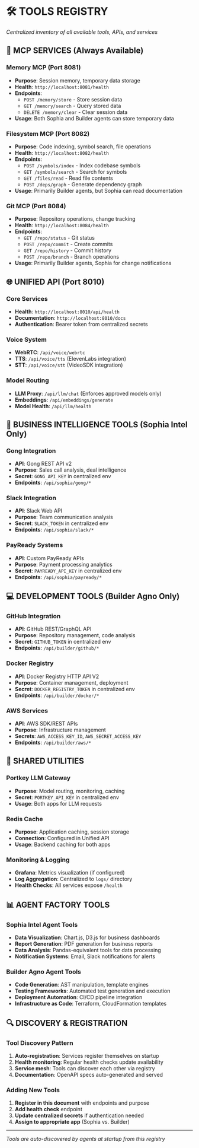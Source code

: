 # 🛠️ TOOLS REGISTRY
*Centralized inventory of all available tools, APIs, and services*

## 🔧 MCP SERVICES (Always Available)

### Memory MCP (Port 8081)
- **Purpose**: Session memory, temporary data storage
- **Health**: `http://localhost:8081/health`
- **Endpoints**: 
  - `POST /memory/store` - Store session data
  - `GET /memory/search` - Query stored data
  - `DELETE /memory/clear` - Clear session data
- **Usage**: Both Sophia and Builder agents can store temporary data

### Filesystem MCP (Port 8082)  
- **Purpose**: Code indexing, symbol search, file operations
- **Health**: `http://localhost:8082/health`
- **Endpoints**:
  - `POST /symbols/index` - Index codebase symbols
  - `GET /symbols/search` - Search for symbols
  - `GET /files/read` - Read file contents
  - `POST /deps/graph` - Generate dependency graph
- **Usage**: Primarily Builder agents, but Sophia can read documentation

### Git MCP (Port 8084)
- **Purpose**: Repository operations, change tracking  
- **Health**: `http://localhost:8084/health`
- **Endpoints**:
  - `GET /repo/status` - Git status
  - `POST /repo/commit` - Create commits
  - `GET /repo/history` - Commit history
  - `POST /repo/branch` - Branch operations
- **Usage**: Primarily Builder agents, Sophia for change notifications

## 🌐 UNIFIED API (Port 8010)

### Core Services
- **Health**: `http://localhost:8010/api/health`
- **Documentation**: `http://localhost:8010/docs`
- **Authentication**: Bearer token from centralized secrets

### Voice System
- **WebRTC**: `/api/voice/webrtc`
- **TTS**: `/api/voice/tts` (ElevenLabs integration)
- **STT**: `/api/voice/stt` (VideoSDK integration)

### Model Routing
- **LLM Proxy**: `/api/llm/chat` (Enforces approved models only)
- **Embeddings**: `/api/embeddings/generate`
- **Model Health**: `/api/llm/health`

## 🏢 BUSINESS INTELLIGENCE TOOLS (Sophia Intel Only)

### Gong Integration
- **API**: Gong REST API v2
- **Purpose**: Sales call analysis, deal intelligence  
- **Secret**: `GONG_API_KEY` in centralized env
- **Endpoints**: `/api/sophia/gong/*`

### Slack Integration  
- **API**: Slack Web API
- **Purpose**: Team communication analysis
- **Secret**: `SLACK_TOKEN` in centralized env
- **Endpoints**: `/api/sophia/slack/*`

### PayReady Systems
- **API**: Custom PayReady APIs
- **Purpose**: Payment processing analytics
- **Secret**: `PAYREADY_API_KEY` in centralized env
- **Endpoints**: `/api/sophia/payready/*`

## 💻 DEVELOPMENT TOOLS (Builder Agno Only)

### GitHub Integration
- **API**: GitHub REST/GraphQL API
- **Purpose**: Repository management, code analysis
- **Secret**: `GITHUB_TOKEN` in centralized env  
- **Endpoints**: `/api/builder/github/*`

### Docker Registry
- **API**: Docker Registry HTTP API V2
- **Purpose**: Container management, deployment
- **Secret**: `DOCKER_REGISTRY_TOKEN` in centralized env
- **Endpoints**: `/api/builder/docker/*`

### AWS Services
- **API**: AWS SDK/REST APIs
- **Purpose**: Infrastructure management
- **Secrets**: `AWS_ACCESS_KEY_ID`, `AWS_SECRET_ACCESS_KEY`
- **Endpoints**: `/api/builder/aws/*`

## 🔗 SHARED UTILITIES

### Portkey LLM Gateway
- **Purpose**: Model routing, monitoring, caching
- **Secret**: `PORTKEY_API_KEY` in centralized env
- **Usage**: Both apps for LLM requests

### Redis Cache
- **Purpose**: Application caching, session storage
- **Connection**: Configured in Unified API
- **Usage**: Backend caching for both apps

### Monitoring & Logging
- **Grafana**: Metrics visualization (if configured)
- **Log Aggregation**: Centralized to `logs/` directory
- **Health Checks**: All services expose `/health`

## 📊 AGENT FACTORY TOOLS

### Sophia Intel Agent Tools
- **Data Visualization**: Chart.js, D3.js for business dashboards
- **Report Generation**: PDF generation for business reports
- **Data Analysis**: Pandas-equivalent tools for data processing
- **Notification Systems**: Email, Slack notifications for alerts

### Builder Agno Agent Tools
- **Code Generation**: AST manipulation, template engines  
- **Testing Frameworks**: Automated test generation and execution
- **Deployment Automation**: CI/CD pipeline integration
- **Infrastructure as Code**: Terraform, CloudFormation templates

## 🔍 DISCOVERY & REGISTRATION

### Tool Discovery Pattern
1. **Auto-registration**: Services register themselves on startup
2. **Health monitoring**: Regular health checks update availability
3. **Service mesh**: Tools can discover each other via registry
4. **Documentation**: OpenAPI specs auto-generated and served

### Adding New Tools
1. **Register in this document** with endpoints and purpose
2. **Add health check** endpoint
3. **Update centralized secrets** if authentication needed
4. **Assign to appropriate app** (Sophia vs. Builder)

---
*Tools are auto-discovered by agents at startup from this registry*
